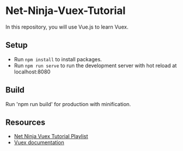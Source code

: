 # Net-Ninja-Vuex-Tutorial

In this repository, you will use Vue.js to learn Vuex.

## Setup

- Run `npm install` to install packages.
- Run `npm run serve` to run the development server with hot reload at localhost:8080

## Build 

Run 'npm run build' for production with minification.

## Resources

- [Net Ninja Vuex Tutorial Playlist]([https://dev.to/sadarshannaiynar/virtual-dom---the-backbone-of-react-3cpp](https://www.youtube.com/playlist?list=PL4cUxeGkcC9i371QO_Rtkl26MwtiJ30P2))
- [Vuex documentation]([https://react.dev/learn/tutorial-tic-tac-toe](https://vuex.vuejs.org/guide/)https://vuex.vuejs.org/guide/)
